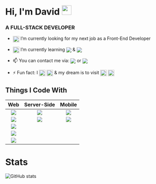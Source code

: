 # Hi, I'm David <img src="https://github.com/seanprashad/slackmoji/blob/master/emoji/blob/blob-raise-hand-gif.gif?raw=true" width="30px">
### A FULL-STACK DEVELOPER 
- <img style="vertical-align:middle" src="https://github.com/seanprashad/slackmoji/blob/master/emoji/blob/blob-eyes-gif.gif?raw=true" width="20px"> I’m   currently looking for my next job as a Front-End Developer
- <img style="vertical-align:middle" src="https://github.com/seanprashad/slackmoji/blob/master/emoji/blob/blob-nerd.png?raw=true" width="20px"> I’m currently learning <img style="vertical-align:middle" src="https://img.shields.io/badge/-TypeScript-3178C6?logo=typescript&logoColor=white" > & <img style="vertical-align:middle" src="https://img.shields.io/badge/-Angular-DD0031?logo=angular">

- 📫 You can contact me via: <a href="https://www.linkedin.com/in/david-bobritsky/"><img style="vertical-align:middle" src="https://img.shields.io/badge/-@David%20Bobritsky-0A66C2?logo=linkedin"></a> or <a href="dvdbobr@gmail.com"><img style="vertical-align:middle" src="https://img.shields.io/badge/-@dvdbobr-EA4335?logo=gmail&logoColor=white"></a>
- ⚡ Fun fact:  I  <img style="vertical-align:middle" src="https://github.com/seanprashad/slackmoji/blob/master/emoji/blob/blob-red-heart.png?raw=true" width="20px"> <img style="vertical-align:middle" src="https://github.com/seanprashad/slackmoji/blob/master/emoji/blob/blob-gamer.png?raw=true" width="20px"> & my dream is to visit <img src="https://icons.iconarchive.com/icons/custom-icon-design/flag/256/Japan-Flag-icon.png" style="vertical-align:middle" width="20px"> <img src="https://github.com/seanprashad/slackmoji/blob/master/emoji/blob/blob-pikachu.png?raw=true" width="20px" style="vertical-align:middle">

## Things I Code With

| Web | Server-Side | Mobile |
|     :---:      |     :---:      |     :---:      |
| <img src="https://camo.githubusercontent.com/0c3a16a22ae058cfe38a06dc9ea16404cf006409262f547c9ccfa3ec8b30f71e/68747470733a2f2f696d672e736869656c64732e696f2f62616467652f2d48544d4c352d4533344632363f7374796c653d666c61742d737175617265266c6f676f3d68746d6c35266c6f676f436f6c6f723d7768697465">| <img src="https://camo.githubusercontent.com/425d14e7ceaf18d8bb8e9bf17cd1a270c928c888b9ee4abe84a3bc8a5b3122fe/68747470733a2f2f696d672e736869656c64732e696f2f62616467652f2d4e6f64656a732d3433383533643f7374796c653d666c61742d737175617265266c6f676f3d4e6f64652e6a73266c6f676f436f6c6f723d7768697465">    | <img src="https://img.shields.io/badge/-Flutter-02569B?logo=flutter">    |
| <img src="https://img.shields.io/badge/-CSS3-1572B6?logo=css3">    | <img src="https://camo.githubusercontent.com/8525e7e6900fc4c5546b0442f8a2f187b802e9f40d431ac7394d2c1509234ad9/68747470733a2f2f696d672e736869656c64732e696f2f62616467652f2d4d6f6e676f44422d3133616135323f7374796c653d666c61742d737175617265266c6f676f3d6d6f6e676f6462266c6f676f436f6c6f723d7768697465">       | <img src="https://img.shields.io/badge/-Dart-0175C2?logo=dart">      |
| <img src="https://img.shields.io/badge/-JavaScript-000000?logo=javascript">     
| <img src="https://camo.githubusercontent.com/533da8800843b57b91a3227ce7d151ca865a0eeaae675715e209c0092314fa96/68747470733a2f2f696d672e736869656c64732e696f2f62616467652f2d52656163742d3435623864383f7374796c653d666c61742d737175617265266c6f676f3d7265616374266c6f676f436f6c6f723d7768697465">    
| <img src="https://camo.githubusercontent.com/5ffd853b0824728d0a8ce1f5dd3634891bb73fe5c560b423eb45c0e34be4581c/68747470733a2f2f696d672e736869656c64732e696f2f62616467652f2d52656475782d3736344142433f7374796c653d666c61742d737175617265266c6f676f3d7265647578266c6f676f436f6c6f723d7768697465">     

# Stats

![GitHub stats](https://github-readme-stats.vercel.app/api?username=dvdbobr&show_icons=true)
